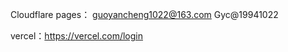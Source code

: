 

 
Cloudflare pages： guoyancheng1022@163.com   Gyc@19941022

vercel：https://vercel.com/login  
 


